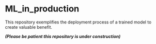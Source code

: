 # ML_in_production
This repository exemplifies the deployment process of a trained model to create valuable benefit.

***(Please be patient this repository is under construction)***
